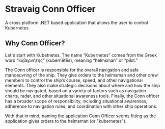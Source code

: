 # Stravaig Conn Officer

A cross platform .NET based application that allows the user to control Kubernetes.

## Why Conn Officer?

Let's start with Kubetnetes. The name “Kubernetes” comes from the Greek word “κυβερνήτης” (kubernētēs), meaning “helmsman” or “pilot.”

The Conn officer is responsible for the overall navigation and safe manoeuvring of the ship. They give orders to the helmsman and other crew members to control the ship’s course, speed, and other navigational elements. They also make strategic decisions about where and how the ship should be navigated, based on a variety of factors such as navigation charts, radar, and other situational awareness tools. Finally, the Conn officer has a broader scope of responsibility, including situational awareness, adherence to navigation rules, and coordination with other ship operations.

With that in mind, naming the application Conn Officer seems fitting as the application gives orders to the helmsman (or "kubernetes").
